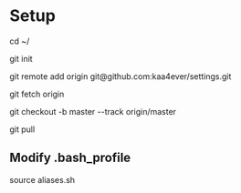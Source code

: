 <h1>Setup</h1>
<p>cd ~/</p>
<p>git init</p>
<p>git remote add origin git@github.com:kaa4ever/settings.git</p>
<p>git fetch origin</p>
<p>git checkout -b master --track origin/master</p>
<p>git pull</p>

<h2>Modify .bash_profile</h2>
<p>source aliases.sh</p>
